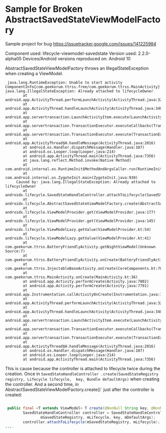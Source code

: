 Sample for Broken AbstractSavedStateViewModelFactory
===================================================

Sample project for bug https://issuetracker.google.com/issues/141225984

Component used: lifecycle-viewmodel-savedstate
Version used: 2.2.0-alpha05
Devices/Android versions reproduced on: Android 10

AbstractSavedStateViewModelFactory throws an IllegalStateException when creating a ViewModel.


```
 java.lang.RuntimeException: Unable to start activity ComponentInfo{com.geekorum.ttrss.free/com.geekorum.ttrss.MainActivity}: java.lang.IllegalStateException: Already attached to lifecycleOwner
        at android.app.ActivityThread.performLaunchActivity(ActivityThread.java:3270)
        at android.app.ActivityThread.handleLaunchActivity(ActivityThread.java:3409)
        at android.app.servertransaction.LaunchActivityItem.execute(LaunchActivityItem.java:83)
        at android.app.servertransaction.TransactionExecutor.executeCallbacks(TransactionExecutor.java:135)
        at android.app.servertransaction.TransactionExecutor.execute(TransactionExecutor.java:95)
        at android.app.ActivityThread$H.handleMessage(ActivityThread.java:2016)
        at android.os.Handler.dispatchMessage(Handler.java:107)
        at android.os.Looper.loop(Looper.java:214)
        at android.app.ActivityThread.main(ActivityThread.java:7356)
        at java.lang.reflect.Method.invoke(Native Method)
        at com.android.internal.os.RuntimeInit$MethodAndArgsCaller.run(RuntimeInit.java:492)
        at com.android.internal.os.ZygoteInit.main(ZygoteInit.java:930)
     Caused by: java.lang.IllegalStateException: Already attached to lifecycleOwner
        at androidx.lifecycle.SavedStateHandleController.attachToLifecycle(SavedStateHandleController.java:43)
        at androidx.lifecycle.AbstractSavedStateViewModelFactory.create(AbstractSavedStateViewModelFactory.java:67)
        at androidx.lifecycle.ViewModelProvider.get(ViewModelProvider.java:177)
        at androidx.lifecycle.ViewModelProvider.get(ViewModelProvider.java:145)
        at androidx.lifecycle.ViewModelLazy.getValue(ViewModelProvider.kt:54)
        at androidx.lifecycle.ViewModelLazy.getValue(ViewModelProvider.kt:41)
        at com.geekorum.ttrss.BatteryFriendlyActivity.getNightViewModel(Unknown Source:7)
        at com.geekorum.ttrss.BatteryFriendlyActivity.onCreate(BatteryFriendlyActivity.kt:51)
        at com.geekorum.ttrss.InjectableBaseActivity.onCreate(CoreComponents.kt:70)
        at com.geekorum.ttrss.MainActivity.onCreate(MainActivity.kt:36)
        at android.app.Activity.performCreate(Activity.java:7802)
        at android.app.Activity.performCreate(Activity.java:7791)
        at android.app.Instrumentation.callActivityOnCreate(Instrumentation.java:1306)
        at android.app.ActivityThread.performLaunchActivity(ActivityThread.java:3245)
        at android.app.ActivityThread.handleLaunchActivity(ActivityThread.java:3409) 
        at android.app.servertransaction.LaunchActivityItem.execute(LaunchActivityItem.java:83) 
        at android.app.servertransaction.TransactionExecutor.executeCallbacks(TransactionExecutor.java:135) 
        at android.app.servertransaction.TransactionExecutor.execute(TransactionExecutor.java:95) 
        at android.app.ActivityThread$H.handleMessage(ActivityThread.java:2016) 
        at android.os.Handler.dispatchMessage(Handler.java:107) 
        at android.os.Looper.loop(Looper.java:214) 
        at android.app.ActivityThread.main(ActivityThread.java:7356) 
```

This is cause because the controller is attached  to lifecycle twice during the creation.
Once in `SavedStateHandleController .create(SavedStateRegistry registry, Lifecycle lifecycle,  key, Bundle defaultArgs)` when creating the controller. And a second time, in AbstractSavedStateViewModelFactory.create()` just after the controller is created:

``` AbstractSavedStateViewModelFactory.java

 public final <T extends ViewModel> T create(@NonNull String key, @NonNull Class<T> modelClass) {
        SavedStateHandleController controller = SavedStateHandleController.create(
                mSavedStateRegistry, mLifecycle, key, mDefaultArgs);
        controller.attachToLifecycle(mSavedStateRegistry, mLifecycle);
....
```
